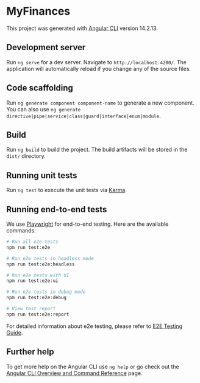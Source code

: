 # MyFinances

This project was generated with [Angular CLI](https://github.com/angular/angular-cli) version 14.2.13.

## Development server

Run `ng serve` for a dev server. Navigate to `http://localhost:4200/`. The application will automatically reload if you change any of the source files.

## Code scaffolding

Run `ng generate component component-name` to generate a new component. You can also use `ng generate directive|pipe|service|class|guard|interface|enum|module`.

## Build

Run `ng build` to build the project. The build artifacts will be stored in the `dist/` directory.

## Running unit tests

Run `ng test` to execute the unit tests via [Karma](https://karma-runner.github.io).

## Running end-to-end tests

We use [Playwright](https://playwright.dev/) for end-to-end testing. Here are the available commands:

```bash
# Run all e2e tests
npm run test:e2e

# Run e2e tests in headless mode
npm run test:e2e:headless

# Run e2e tests with UI
npm run test:e2e:ui

# Run e2e tests in debug mode
npm run test:e2e:debug

# View test report
npm run test:e2e:report
```

For detailed information about e2e testing, please refer to [E2E Testing Guide](docs/E2E_TESTING.md).

## Further help

To get more help on the Angular CLI use `ng help` or go check out the [Angular CLI Overview and Command Reference](https://angular.io/cli) page.

